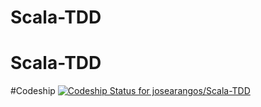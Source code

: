 # Scala-TDD
# Scala-TDD
#Codeship
[ ![Codeship Status for josearangos/Scala-TDD](https://app.codeship.com/projects/b5e69830-3831-0136-bcbf-7ee5f82d6a2c/status?branch=master)](https://app.codeship.com/projects/289787)
